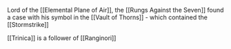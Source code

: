 Lord of the [[Elemental Plane of Air]], the [[Rungs Against the Seven]] found a case with his symbol in the [[Vault of Thorns]] - which contained the [[Stormstrike]]

[[Trinica]] is a follower of [[Ranginori]]